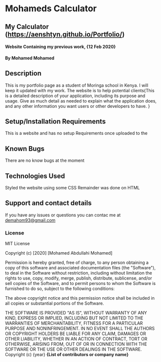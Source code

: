 # Mohameds Calculator

## My Calculator (https://aenshtyn.github.io/Portfolio/)

#### Website Containing my previous work, {12 Feb 2020}

#### By **Mohamed Mohamed**

## Description

This is my portfolio page as a student of Moringa school in Kenya. I will keep it updated with my work. The website is to help potential clients{This is a detailed description of your application, including its purpose and usage.  Give as much detail as needed to explain what the application does, and any other information you want users or other developers to have. }

## Setup/Installation Requirements

This is a website and has no setup Requirements once uploaded to the

## Known Bugs

There are no know bugs at the moment

## Technologies Used

Styled the website using some CSS
Remainder was done on HTML

## Support and contact details

If you have any issues or questions you can contac me at demahom93@gmail.com

### License

MIT License

Copyright (c) [2020] [Mohamed Abdullahi Mohamed]

Permission is hereby granted, free of charge, to any person obtaining a copy
of this software and associated documentation files (the "Software"), to deal
in the Software without restriction, including without limitation the rights
to use, copy, modify, merge, publish, distribute, sublicense, and/or sell
copies of the Software, and to permit persons to whom the Software is
furnished to do so, subject to the following conditions:

The above copyright notice and this permission notice shall be included in all
copies or substantial portions of the Software.

THE SOFTWARE IS PROVIDED "AS IS", WITHOUT WARRANTY OF ANY KIND, EXPRESS OR
IMPLIED, INCLUDING BUT NOT LIMITED TO THE WARRANTIES OF MERCHANTABILITY,
FITNESS FOR A PARTICULAR PURPOSE AND NONINFRINGEMENT. IN NO EVENT SHALL THE
AUTHORS OR COPYRIGHT HOLDERS BE LIABLE FOR ANY CLAIM, DAMAGES OR OTHER
LIABILITY, WHETHER IN AN ACTION OF CONTRACT, TORT OR OTHERWISE, ARISING FROM,
OUT OF OR IN CONNECTION WITH THE SOFTWARE OR THE USE OR OTHER DEALINGS IN THE
SOFTWARE.
Copyright (c) {year} **{List of contributors or company name}**

